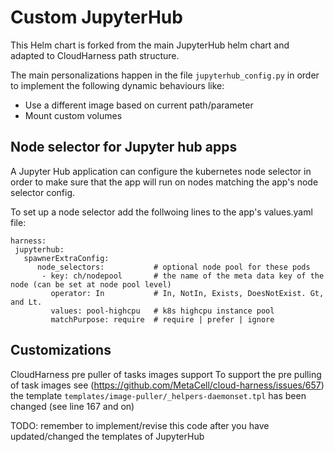 # Custom JupyterHub

This Helm chart is forked from the main JupyterHub helm chart and adapted to CloudHarness path structure.

The main personalizations happen in the file `jupyterhub_config.py` in order to implement the following 
dynamic behaviours like:
 - Use a different image based on current path/parameter
 - Mount custom volumes

## Node selector for Jupyter hub apps

A Jupyter Hub application can configure the kubernetes node selector in order to make sure that the app 
will run on nodes matching the app's node selector config.

To set up a node selector add the follwoing lines to the app's values.yaml file:
 ```
harness:
  jupyterhub:
    spawnerExtraConfig:
       node_selectors:           # optional node pool for these pods
        - key: ch/nodepool       # the name of the meta data key of the node (can be set at node pool level)    
          operator: In           # In, NotIn, Exists, DoesNotExist. Gt, and Lt.
          values: pool-highcpu   # k8s highcpu instance pool
          matchPurpose: require  # require | prefer | ignore
```

## Customizations

CloudHarness pre puller of tasks images support
To support the pre pulling of task images see (https://github.com/MetaCell/cloud-harness/issues/657)
the template `templates/image-puller/_helpers-daemonset.tpl` has been changed (see line 167 and on)

TODO: remember to implement/revise this code after you have updated/changed the templates of JupyterHub
